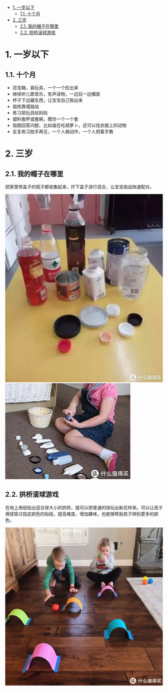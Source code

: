 <!-- TOC -->

- [1. 一岁以下](#1-一岁以下)
    - [1.1. 十个月](#11-十个月)
- [2. 三岁](#2-三岁)
    - [2.1. 我的帽子在哪里](#21-我的帽子在哪里)
    - [2.2. 拱桥滚球游戏](#22-拱桥滚球游戏)

<!-- /TOC -->

# 1. 一岁以下

## 1.1. 十个月

* 百宝箱，装玩具，一个一个捡出来
* 继续听儿歌音乐，有声读物，一边玩一边播放
* 杯子下边藏东西，让宝宝自己取出来
* 锻炼靠墙独站
* 练习把玩具给妈妈
* 塑料套杯或套碗，模仿一个一个套
* 指图回答问题，比如谁在吃胡萝卜。还可以找衣服上的动物
* 反复练习拍手再见，一个人做动作，一个人把着手教

# 2. 三岁

## 2.1. 我的帽子在哪里

把家里带盖子的瓶子都收集起来，拧下盖子进行混合，让宝宝挑战快速配对。

![](images/let_bottle_caps_go_home_01.jpg)
![](images/let_bottle_caps_go_home_02.jpg)

## 2.2. 拱桥滚球游戏

在地上用纸贴出适合球大小的拱桥，就可以把普通的球玩出新花样来。可以让孩子用球穿过指定颜色的贴纸，提高难度，增加趣味，也能够帮助孩子辨别更多的颜色。

![](images/let_balls_run_under_the_bridge.jpg)